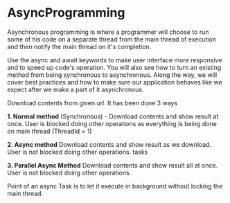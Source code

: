 # AsyncProgramming
Asynchronous programming is where a programmer will choose to run some of his code on a separate thread from the main thread of execution and then notify the main thread on it's completion.

Use the async and await keywords to make user interface more responsive and to speed up code's operation. 
You will also see how to turn an existing method from being synchronous to asynchronous. 
Along the way, we will cover best practices and how to make sure our application behaves like we expect after we make a part of it asynchronous.

Download contents from given url. It has been done 3 ways

**1. Normal method** (Synchronous) - Download contents and show result at once. User is blocked doing other operations as everything is being done on main thread (ThreadId = 1)

**2. Async method** Download contents and show result as we download. User is not blocked doing other operations. tasks 

**3. Parallel Async Method**  Download contents and show result all at once. User is not blocked doing other operations.

Point of an async Task is to let it execute in background without locking the main thread.

